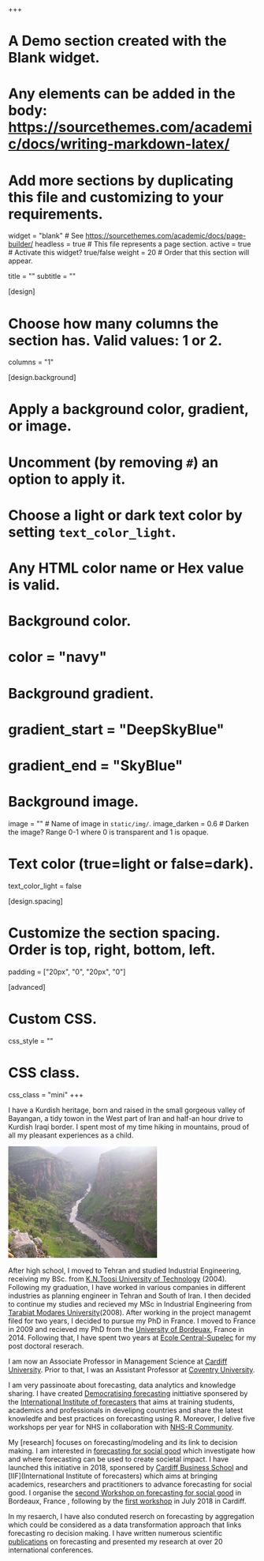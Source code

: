 +++
# A Demo section created with the Blank widget.
# Any elements can be added in the body: https://sourcethemes.com/academic/docs/writing-markdown-latex/
# Add more sections by duplicating this file and customizing to your requirements.

widget = "blank"  # See https://sourcethemes.com/academic/docs/page-builder/
headless = true  # This file represents a page section.
active = true # Activate this widget? true/false
weight = 20  # Order that this section will appear.

title = ""
subtitle = ""

[design]
  # Choose how many columns the section has. Valid values: 1 or 2.
  columns = "1"

[design.background]
  # Apply a background color, gradient, or image.
  #   Uncomment (by removing `#`) an option to apply it.
  #   Choose a light or dark text color by setting `text_color_light`.
  #   Any HTML color name or Hex value is valid.

  # Background color.
  # color = "navy"
  
  # Background gradient.
  # gradient_start = "DeepSkyBlue"
  # gradient_end = "SkyBlue"
  
  # Background image.
  image = ""  # Name of image in `static/img/`.
  image_darken = 0.6  # Darken the image? Range 0-1 where 0 is transparent and 1 is opaque.

  # Text color (true=light or false=dark).
  text_color_light = false

[design.spacing]
  # Customize the section spacing. Order is top, right, bottom, left.
  padding = ["20px", "0", "20px", "0"]

[advanced]
 # Custom CSS. 
 css_style = ""
 
 # CSS class.
 css_class = "mini"
+++

I have a Kurdish heritage, born and raised in the small gorgeous valley of Bayangan, a tidy towon in the West part of Iran and half-an hour drive to Kurdish Iraqi border. I spent  most of my time hiking in mountains, proud of all my pleasant experiences as a child.

<img src="maps.jpg" class="center-block" alt="OHSU Research Week Poster" style="width:60%;height:60%;">

After high school, I moved to Tehran and studied Industrial Engineering, receiving my BSc. from [K.N.Toosi University of Technology](https://en.kntu.ac.ir/) (2004). Following my graduation, I have worked in various companies in different industries as planning engineer in Tehran and South of Iran. 
I then decided to continue my studies and recieved my MSc in Industrial Engineering from [Tarabiat Modares University](https://www.modares.ac.ir/en)(2008). After working in the project managemt filed for two years, I decided to pursue my PhD in France. I moved to France in 2009 and recieved my PhD from the [University of Bordeuax](https://www.u-bordeaux.com/), France in 2014.
Following that, I have spent two years at [Ecole Central-Supelec](https://www.centralesupelec.fr/) for my post doctoral reserach.

I am now an Associate Professor in Management Science at [Cardiff University](https://www.cardiff.ac.uk/people/view/598316-rostami-tabar-bahman). Prior to that, I was an Assistant Professor at [Coventry University](https://www.coventry.ac.uk/).

I am very passinoate about forecasting, data analytics and knowledge sharing. I have created [Democratising forecasting](/democtarisingf) inittiative sponsered by the [International Institute of forecasters](https://forecasters.org/events/iif-workshops/) that aims at training students, academics and professionals in develipng countries and share the latest knowledfe and best practices on forecasting using R. Moreover, I delive five workshops per year for NHS in collaboration with [NHS-R Community](https://nhsrcommunity.com/blog/forecasting-r/).

My [research] focuses on forecasting/modeling and its link to decision making. I am interested in [forecasting for social good](/) which investigate how and where forecasting can be used to create societal impact. I have launched this initiative in 2018, sponsered by [Cardiff Business School](https://www.cardiff.ac.uk/business-school) and [IIF](International Institute of forecasters) which aims at bringing academics, researchers and practitioners to advance forecasting for social good. I organise the [second Workshop on forecasting for social good](https://www.f4sg.org/) in Bordeaux, France , following by the [first workshop](https://www.cardiff.ac.uk/news/view/1082016-forecasting-for-social-good) in July 2018 in Cardiff. 

In my resaerch, I have also conduted reserch on forecasting by aggregation which could be considered as a data transformation approach that links forecasting ro decision making. I have written numerous scientific [publications](/publication) on forecasting and presented my research at over 20 international conferences.

